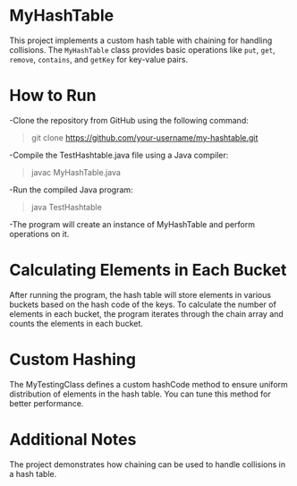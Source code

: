 # <b>MyHashTable</b>

This project implements a custom hash table with chaining for handling collisions. The `MyHashTable` class provides basic operations like `put`, `get`, `remove`, `contains`, and `getKey` for key-value pairs.

# How to Run
-Clone the repository from GitHub using the following command:
>git clone https://github.com/your-username/my-hashtable.git 

-Compile the TestHashtable.java file using a Java compiler:
>javac MyHashTable.java

-Run the compiled Java program:
>  java TestHashtable

-The program will create an instance of MyHashTable and perform operations on it.
#

# Calculating Elements in Each Bucket

After running the program, the hash table will store elements in various buckets based on the hash code of the keys. To calculate the number of elements in each bucket, the program iterates through the chain array and counts the elements in each bucket.


# Custom Hashing

The MyTestingClass defines a custom hashCode method to ensure uniform distribution of elements in the hash table. You can tune this method for better performance.

# Additional Notes

The project demonstrates how chaining can be used to handle collisions in a hash table.

